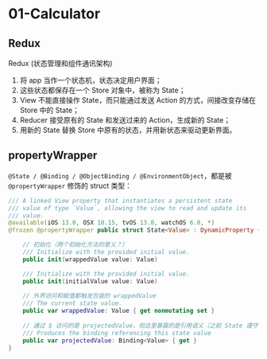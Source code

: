 #  01-Calculator

## Redux

Redux (状态管理和组件通讯架构)

1. 将 app 当作一个状态机，状态决定用户界面；
2. 这些状态都保存在一个 Store 对象中，被称为 State；
3. View 不能直接操作 State，而只能通过发送 Action 的方式，间接改变存储在 Store 中的 State；
4. Reducer 接受原有的 State 和发送过来的 Action，生成新的 State；
5. 用新的 State 替换 Store 中原有的状态，并用新状态来驱动更新界面。

## propertyWrapper

`@State / @Binding / @ObjectBinding / @EnvironmentObject`，都是被  `@propertyWrapper`  修饰的 struct 类型：

```swift
/// A linked View property that instantiates a persistent state
/// value of type `Value`, allowing the view to read and update its
/// value.
@available(iOS 13.0, OSX 10.15, tvOS 13.0, watchOS 6.0, *)
@frozen @propertyWrapper public struct State<Value> : DynamicProperty {

    // 初始化（两个初始化方法的意义？）
    /// Initialize with the provided initial value.
    public init(wrappedValue value: Value)

    /// Initialize with the provided initial value.
    public init(initialValue value: Value)
    
    // 外界访问和赋值都触发包装的 wrappedValue
    /// The current state value.
    public var wrappedValue: Value { get nonmutating set }
    
    // 通过 $ 访问的是 projectedValue，但这里暴露的是引用语义（之前 State 遵守 BindingConvertible）
    /// Produces the binding referencing this state value
    public var projectedValue: Binding<Value> { get }
}
```
